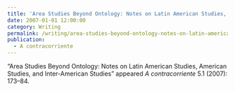 ```yaml
---
title: 'Area Studies Beyond Ontology: Notes on Latin American Studies, American Studies, and Inter-American Studies'
date: 2007-01-01 12:00:00
category: Writing
permalink: /writing/area-studies-beyond-ontology-notes-on-latin-american-studies-american-studies-and-inter-american-studies/
publication:
  - A contracorriente
---
```

“Area Studies Beyond Ontology: Notes on Latin American Studies, American Studies, and Inter-American Studies” appeared <em>A contracorriente</em> 5.1 (2007): 173–84.
